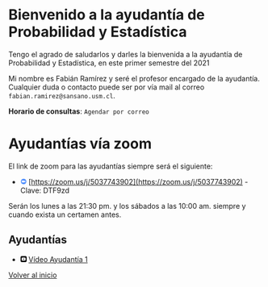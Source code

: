 [//]: <> (MAT032-2021-1)
# Bienvenido a la ayudantía de Probabilidad y Estadística 

Tengo el agrado de saludarlos y darles la bienvenida a la ayudantía de Probabilidad y Estadística, en este primer semestre del 2021 

Mi nombre es Fabián Ramírez y seré el profesor encargado de la ayudantía. Cualquier duda o contacto puede ser por vía mail al correo `fabian.ramirez@sansano.usm.cl`.

**Horario de consultas**: `Agendar por correo`

# Ayudantías vía zoom

El link de zoom para las ayudantías siempre será el siguiente:
 
* <img src="zoom_logo.svg" alt="drawing" width="12"/> [https://zoom.us/j/5037743902](https://zoom.us/j/5037743902) - Clave: DTF9zd

Serán los lunes a las 21:30 pm. y los sábados a las 10:00 am. siempre y cuando exista un certamen antes.

## Ayudantías 
* <img src="yt_logo.svg" alt="drawing" width="12"/> [Vídeo Ayudantía 1](https://youtu.be/YaPDLmLhgXg) 

[Volver al inicio](https://fabimath.github.io/Fabimath/)